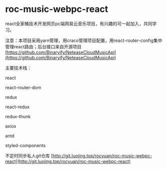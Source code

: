# roc-music-webpc-react
react全家桶技术开发网页pc端网易云音乐项目，有兴趣的可一起加入，共同学习。

注意：本项目采用yarn管理，用craco管理项目配置，用react-router-config集中管理react路由；后台接口来自开源项目[https://github.com/Binaryify/NeteaseCloudMusicApi](https://github.com/Binaryify/NeteaseCloudMusicApi)

主要技术栈：

react

react-router-dom

redux

react-redux

redux-thunk

axios

antd

styled-components

不定时同步私人git仓库 [http://git.luojing.top/rocyuan/roc-music-webpc-react](http://git.luojing.top/rocyuan/roc-music-webpc-react)

